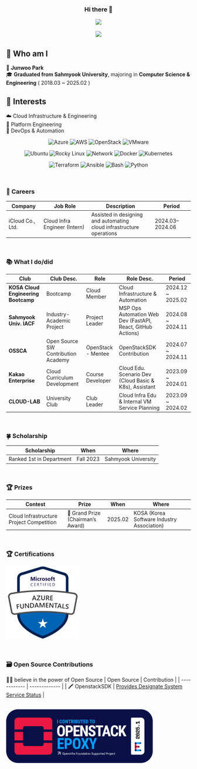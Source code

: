 <div align=center> 

### Hi there 👋

<a href="mailto:junjunjun815@gmail.com"><img src="https://img.shields.io/badge/Gmail-EA4335?style=for-the-badge&logo=Gmail&logoColor=white&link=mailto:junjunjun815@gmail.com"/></a>
<!-- <a href="https://www.linkedin.com/in/junwoo-park-infra/" target="_blank"><img src="https://img.shields.io/badge/linkedin-0A66C2?style=for-the-badge&logo=Velog&logoColor=white"></a> -->
<a href="https://jooonu.tistory.com/" target="_blank"><img src="https://img.shields.io/badge/Velog-20C997?style=for-the-badge&logo=Velog&logoColor=white"></a>

</div>

## 👀 Who am I
📛 **Junwoo Park** <br/>
🎓 **Graduated from Sahmyook University**, majoring in **Computer Science & Engineering** ( 2018.03 ~ 2025.02 )<br/>

## 🌱 Interests
☁️ Cloud Infrastructure & Engineering<br/>
🚉 Platform Engineering<br/>
🔧 DevOps & Automation<br/>

<div align=center> 

![Azure](https://img.shields.io/badge/Azure-0078D4?style=for-the-badge&logo=microsoftazure&logoColor=white)
![AWS](https://img.shields.io/badge/AWS-232F3E?style=for-the-badge&logo=amazonwebservices&logoColor=white)
![OpenStack](https://img.shields.io/badge/OpenStack-ED1944?style=for-the-badge&logo=openstack&logoColor=white)
![VMware](https://img.shields.io/badge/VMware-607078?style=for-the-badge&logo=vmware&logoColor=white)


![Ubuntu](https://img.shields.io/badge/Ubuntu-E95420?style=for-the-badge&logo=ubuntu&logoColor=white)
![Rocky Linux](https://img.shields.io/badge/-Rocky%20Linux-%2310B981?style=for-the-badge&logo=rockylinux&logoColor=white)
![Network](https://img.shields.io/badge/network-000000?style=for-the-badge&logo=network&logoColor=white)
![Docker](https://img.shields.io/badge/Docker-2496ED?style=for-the-badge&logo=docker&logoColor=white)
![Kubernetes](https://img.shields.io/badge/Kubernetes-326CE5?style=for-the-badge&logo=kubernetes&logoColor=white)



![Terraform](https://img.shields.io/badge/Terraform-844FBA?style=for-the-badge&logo=terraform&logoColor=white)
![Ansible](https://img.shields.io/badge/Ansible-EE0000?style=for-the-badge&logo=ansible&logoColor=white)
![Bash](https://img.shields.io/badge/Bash-4EAA25?style=for-the-badge&logo=gnubash&logoColor=white)
![Python](https://img.shields.io/badge/Python-3776AB?style=for-the-badge&logo=python&logoColor=white)

</div>

<br/>

<!--
<div align=center> 

<img src="https://img.shields.io/badge/Docker-2496ED?style=for-the-badge&logo=Docker&logoColor=white"></a>
<img src="https://img.shields.io/badge/kubernetes-326CE5?style=for-the-badge&logo=kubernetes&logoColor=white"></a>
<img src="https://img.shields.io/badge/Jenkins-D24939?style=for-the-badge&logo=jenkins&logoColor=white"></a>
<img src="https://img.shields.io/badge/Terraform-844FBA?style=for-the-badge&logo=terraform&logoColor=white"></a>

<img src="https://img.shields.io/badge/AWS-232F3E?style=for-the-badge&logo=amazonwebservices&logoColor=white"></a>
<img src="https://img.shields.io/badge/network-000000?style=for-the-badge&logo=network&logoColor=white"></a>
<img src="https://img.shields.io/badge/linux-FCC624?style=for-the-badge&logo=linux&logoColor=white"></a>
<img src="https://img.shields.io/badge/OpenStack-ED1944?style=for-the-badge&logo=Openstack&logoColor=white"></a>


<img src="https://img.shields.io/badge/Node.js-339933?style=for-the-badge&logo=Node.js&logoColor=white"> </a>
<img src="https://img.shields.io/badge/Django-092E20?style=for-the-badge&logo=Django&logoColor=white"></a>
<img src="https://img.shields.io/badge/GitHub Actions-2088FF?style=for-the-badge&logo=githubactions&logoColor=white"></a>
-->

</div>

### 🏢 Careers

| Company          | Job Role                               | Description                                                          | Period              |
| ---------------- | -------------------------------------- | -------------------------------------------------------------------- | ------------------- |
| iCloud Co., Ltd. | Cloud Infra Engineer (Intern) | Assisted in designing and automating <br/> cloud infrastructure operations | 2024.03–2024.06 |


<br/>

### 📚 What I do/did

| Club                                | Club Desc.                          | Role               | Role Desc.                                                  | Period             |
| ----------------------------------- | ----------------------------------- | ------------------ | ----------------------------------------------------------- | ------------------ |
| **KOSA Cloud Engineering Bootcamp** | Bootcamp                            | Cloud Member       | Cloud Infrastructure & Automation                           | 2024.12 \~ 2025.02 |
| **Sahmyook Univ. IACF**             | Industry-Academic Project           | Project Leader     | MSP Ops Automation Web Dev (FastAPI, React, GitHub Actions) | 2024.08 \~ 2024.11 |
| **OSSCA**                           | Open Source SW Contribution Academy | OpenStack - Mentee | OpenStackSDK Contribution                                   | 2024.07 \~ 2024.11 |
| **Kakao Enterprise**                | Cloud Curriculum Development        | Course Developer   | Cloud Edu. Scenario Dev (Cloud Basic & K8s), Assistant      | 2023.09 \~ 2024.01 |
| **CLOUD-LAB**                       | University Club                     | Club Leader        | Cloud Infra Edu & Internal VM Service Planning              | 2023.09 \~ 2024.02 |


<br/>
 
### 🍀 Scholarship
| Scholarship           | When      | Where               |
| --------------------- | --------- | ------------------- |
| Ranked 1st in Department | Fall 2023 | Sahmyook University |


<br/>

### 🏆 Prizes
| Contest                                            | Prize                          | When    | Where                               |
| -------------------------------------------------- | ------------------------------ | ------- | ----------------------------------- |
| Cloud Infrastructure Project Competition | 🥇 Grand Prize <br/> (Chairman’s Award) | 2025.02 | KOSA (Korea Software Industry Association) |


<br/>

### 🏆 Certifications
<a href="https://learn.microsoft.com/api/credentials/share/en-us/JunwooPark-9062/BEA2F4AEA3C5EECE?sharingId=99B1FD91994907FF"><img width=200 src="./assets/azure_fundamental_badge.png"/></a>

<!--
<p align="center">
<a href="https://learn.microsoft.com/api/credentials/share/en-us/JunwooPark-9062/BEA2F4AEA3C5EECE?sharingId=99B1FD91994907FF"><img width=200 src="./assets/azure_fundamental_badge.png"/></a>
</p>
-->

<br/>

### 🗃️ Open Source Contributions
🙌🏻 believe in the power of Open Source
| Open Source | Contribution | 
| ------------ | ------------- | 
| 🖍️ OpenstackSDK | [Provides Designate System Service Status](https://review.opendev.org/c/openstack/openstacksdk/+/927854) | 

<!-- [![OpenStack Contributor](./assets/openstack_contributor_badge.png)](https://www.openstack.org/software/openstack-epoxy) -->

<br/>

<a href="https://www.openstack.org/software/openstack-epoxy">
  <img src="./assets/openstack_contributor_badge.png" alt="OpenStack Contributor" width="400"/>
</a>

<!--
**NOOJU/NOOJU** is a ✨ _special_ ✨ repository because its `README.md` (this file) appears on your GitHub profile.

Here are some ideas to get you started:

- 🔭 I’m currently working on ...
- 🌱 I’m currently learning ...
- 👯 I’m looking to collaborate on ...
- 🤔 I’m looking for help with ...
- 💬 Ask me about ...
- 📫 How to reach me: ...
- 😄 Pronouns: ...
- ⚡ Fun fact: ...
-->
